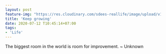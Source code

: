 ```yaml
---
layout: post
feature-img: "https://res.cloudinary.com/sdees-reallife/image/upload/v1555658919/sample_feature_img.png"
title: 'Keep growing'
date: 2020-07-12 T10:45:14+07:00
tags:
- 'Life'
---
```

The biggest room in the world is room for improvement. ~ Unknown

<i class="fa fa-child" style="color:plum"></i>
